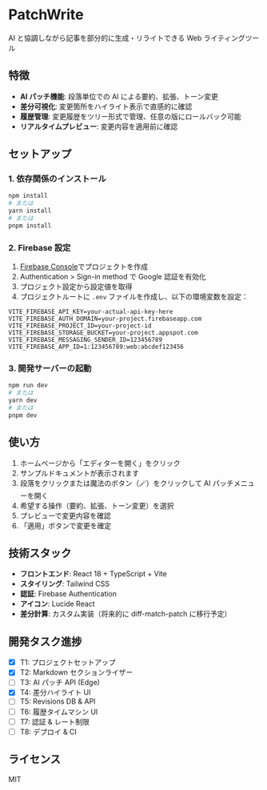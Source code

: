 # PatchWrite

AI と協調しながら記事を部分的に生成・リライトできる Web ライティングツール

## 特徴

- **AI パッチ機能**: 段落単位での AI による要約、拡張、トーン変更
- **差分可視化**: 変更箇所をハイライト表示で直感的に確認
- **履歴管理**: 変更履歴をツリー形式で管理、任意の版にロールバック可能
- **リアルタイムプレビュー**: 変更内容を適用前に確認

## セットアップ

### 1. 依存関係のインストール

```bash
npm install
# または
yarn install
# または
pnpm install
```

### 2. Firebase 設定

1. [Firebase Console](https://console.firebase.google.com/)でプロジェクトを作成
2. Authentication > Sign-in method で Google 認証を有効化
3. プロジェクト設定から設定値を取得
4. プロジェクトルートに `.env` ファイルを作成し、以下の環境変数を設定：

```env
VITE_FIREBASE_API_KEY=your-actual-api-key-here
VITE_FIREBASE_AUTH_DOMAIN=your-project.firebaseapp.com
VITE_FIREBASE_PROJECT_ID=your-project-id
VITE_FIREBASE_STORAGE_BUCKET=your-project.appspot.com
VITE_FIREBASE_MESSAGING_SENDER_ID=123456789
VITE_FIREBASE_APP_ID=1:123456789:web:abcdef123456
```

### 3. 開発サーバーの起動

```bash
npm run dev
# または
yarn dev
# または
pnpm dev
```

## 使い方

1. ホームページから「エディターを開く」をクリック
2. サンプルドキュメントが表示されます
3. 段落をクリックまたは魔法のボタン（🪄）をクリックして AI パッチメニューを開く
4. 希望する操作（要約、拡張、トーン変更）を選択
5. プレビューで変更内容を確認
6. 「適用」ボタンで変更を確定

## 技術スタック

- **フロントエンド**: React 18 + TypeScript + Vite
- **スタイリング**: Tailwind CSS
- **認証**: Firebase Authentication
- **アイコン**: Lucide React
- **差分計算**: カスタム実装（将来的に diff-match-patch に移行予定）

## 開発タスク進捗

- [x] T1: プロジェクトセットアップ
- [x] T2: Markdown セクションライザー
- [ ] T3: AI パッチ API (Edge)
- [x] T4: 差分ハイライト UI
- [ ] T5: Revisions DB & API
- [ ] T6: 履歴タイムマシン UI
- [ ] T7: 認証 & レート制限
- [ ] T8: デプロイ & CI

## ライセンス

MIT
